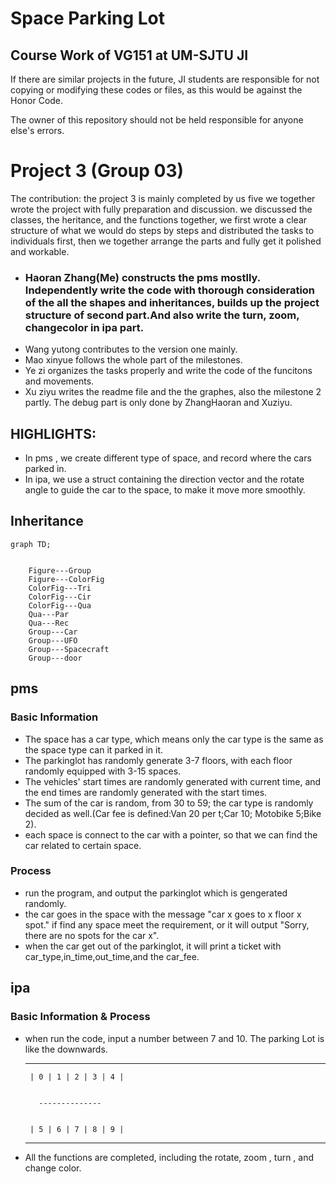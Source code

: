# Space Parking Lot
## Course Work of VG151 at UM-SJTU JI  

If there are similar projects in the future, JI students are responsible for not copying or modifying these codes or files, as this would be against the Honor Code.  

The owner of this repository should not be held responsible for anyone else's errors.

# Project 3 (Group 03)
The contribution: the project 3 is mainly completed by us five we together wrote the project with fully preparation and discussion. we discussed the classes, the heritance, and the functions together, we first wrote a clear structure of what we would do steps by steps and distributed the tasks to individuals first, then we together arrange the parts and fully get it polished and workable.
- ### Haoran Zhang(Me) constructs the pms mostlly. Independently write the code with thorough consideration of the all the shapes and inheritances, builds up the project structure of second part.And also write the turn, zoom, changecolor in ipa part. 
- Wang yutong contributes to the version one mainly. 
- Mao xinyue follows the whole part of the milestones.
- Ye zi organizes the tasks properly and write the code of the funcitons and movements. 
- Xu ziyu writes the readme file and the the graphes, also the milestone 2 partly.
The debug part is only done by ZhangHaoran and Xuziyu.
## HIGHLIGHTS:
- In pms , we create different type of space, and record where the cars parked in.
- In ipa, we use a struct containing the direction vector and the rotate angle to guide the car to the space, to make it move more smoothly. 
## Inheritance
```mermaid
graph TD;


    Figure---Group
    Figure---ColorFig
    ColorFig---Tri
    ColorFig---Cir
    ColorFig---Qua
    Qua---Par
    Qua---Rec
    Group---Car
    Group---UFO
    Group---Spacecraft
    Group---door
```

## pms
### Basic Information 
- The space has a car type, which means only the car type is the same as the space type can it parked in it.
- The parkinglot has randomly generate 3-7 floors, with each floor randomly equipped with 3-15 spaces.
- The vehicles' start times are randomly generated with current time, and the end times are randomly generated with the start times.
- The sum of the car is random, from 30 to 59; the car type is randomly decided as well.(Car fee is defined:Van 20 per t;Car 10; Motobike 5;Bike 2).
- each space is connect to the car with a pointer, so that we can find the car related to certain space.
### Process
- run the program, and output the parkinglot which is gengerated randomly.
- the car goes in the space with the message "car x goes to x floor x spot." if find any space meet the requirement, or it will output "Sorry, there are no spots for the car x".
- when the car get out of the parkinglot, it will print a ticket with car_type,in_time,out_time,and the car_fee.
## ipa
### Basic Information & Process
- when run the code, input a number between 7 and 10. The parking Lot is like the downwards.
   ________________________
       | 0 | 1 | 2 | 3 | 4 |
    

         --------------
    

       | 5 | 6 | 7 | 8 | 9 |
    ________________________
- All the functions are completed, including the rotate, zoom , turn , and change color.
  
